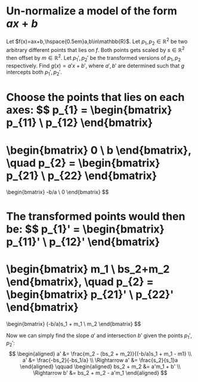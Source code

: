 # Un-normalize a model of the form $ax + b$
Let $f(x)=ax+b,\hspace{0.5em}a,b\in\mathbb{R}$. Let $p_1, p_2 \in \mathbb{R}^2$ be two arbitrary different points that lies on $f$. Both points gets scaled by $s\in\mathbb{R}^2$ then offset by $m\in\mathbb{R}^2$. Let $p_1', p_2'$ be the transformed versions of $p_1, p_2$ respectively. Find $g(x) = a'x + b'$, where $a',b'$ are determined such that $g$ intercepts both $p_1', p_2'$.

Choose the points that lies on each axes:
$$
p_{1} =
\begin{bmatrix}
    p_{11} \\
    p_{12}
\end{bmatrix}
=
\begin{bmatrix}
    0 \\
    b
\end{bmatrix},
\quad
p_{2} =
\begin{bmatrix}
    p_{21} \\
    p_{22}
\end{bmatrix}
=
\begin{bmatrix}
    -b/a \\
    0
\end{bmatrix}
$$

The transformed points would then be:
$$
p_{1}' =
\begin{bmatrix}
    p_{11}' \\
    p_{12}'
\end{bmatrix}
=
\begin{bmatrix}
    m_1 \\
    bs_2+m_2
\end{bmatrix},
\quad
p_{2} =
\begin{bmatrix}
    p_{21}' \\
    p_{22}'
\end{bmatrix}
=
\begin{bmatrix}
    (-b/a)s_1 + m_1 \\
    m_2
\end{bmatrix}
$$

Now we can simply find the slope $a'$ and intersection $b'$ given the points $p_1', p_2'$:
$$
\begin{aligned}
    a' &= \frac{m_2 - (bs_2 + m_2)}{(-b/a)s_1 + m_1 - m1} \\
    a' &= \frac{-bs_2}{-bs_1/a} \\
    \Rightarrow a' &= \frac{s_2}{s_1}a
\end{aligned}
\qquad
\begin{aligned}
    bs_2 + m_2 &= a'm_1 + b' \\
    \Rightarrow b' &= bs_2 + m_2 - a'm_1
\end{aligned}
$$